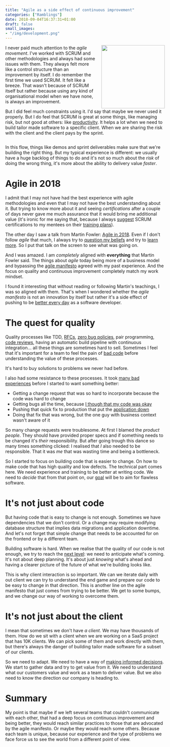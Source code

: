```yaml
---
title: "Agile as a side effect of continuous improvement"
categories: ["Ramblings"]
date: 2018-09-04T16:37:31+01:00
draft: false
small_images:
- "/img/development.png"
---
```


<img src='/img/development.png' style='float:right; width:200px;margin-left:15px'/>

I never paid much attention to the _agile movement_. I've worked with SCRUM and
other methodologies and always had some issues with them. They always felt
more like a control structure than an improvement by itself. I do remember the
first time we used SCRUM. It felt like a breeze. That wasn't because of SCRUM
itself but rather because using any kind of organisational model when we have
none, is always an improvement.

But I did feel much constraints using it. I'd say that maybe we never used it
properly. But I do feel that SCRUM is great at some things, like managing risk,
but not good at others: like
[productivity](/post/productivity-index/). It helps a lot when we need to build
tailor made software to a specific client. When we are sharing the risk with the
client and the client pays by the sprint.

<div style='clear:both'></div>
<!--more-->

In this flow, things like demos
and sprint deliverables make sure that we're building the right thing. But my
typical experience is different: we usually have a huge backlog of things to do
and it's not so much about the _risk_ of doing the wrong thing, it's more about
the ability to delivery value _faster_.

# Agile in 2018

I admit that I may not have had the best experience with agile methodologies and
even that I may not have the best understanding about it. But trying to know
more about it and seeing _certifications_ after a couple of days never gave me
much assurance that it would bring me additional value (it's ironic for me
saying that, because I always [suggest](/post/learning-index/) SCRUM certifications to my mentees on their
[training plans](/post/quarterly-training-plan/)).

The other day I saw a talk from Martin Fowler: [Agile in 2018](https://www.infoq.com/presentations/agile-2018#.W4jd_dJGsfw.twitter).
Even if I don't follow _agile_ that much, I always try to [question my
beliefs](/post/how-to-convince-others-that-we-are-right/)
and try to [learn more](/post/learning-index/). So I put that talk on the screen to see what was going
on.

And I was amazed. I am _completely_ aligned with **everything** that Martin
Fowler said. The things about _agile_ today being more of a business model and bypassing the
[agile manifesto](http://agilemanifesto.org/) agreed with my past experience. And the focus on quality and
continuous improvement completely match my work mindset.

I found it interesting that without reading or following Martin's teachings, I
was so aligned with them. That's when I wondered whether the _agile manifesto_ is
not an innovation by itself but rather it's a side effect of pushing to be
[better every day](/post/work-smart-vs-work-hard/) as a software developer.

# The quest for quality

Quality processes like TDD, [RFCs](/post/rfc-driven-development/),
[zero bug policies](/post/zero-bug-policy/), pair programming, [code reviews](/categories/code-reviews/), having an automatic
build pipeline with continuous integration... all these things are sometimes
hard to sell. Sometimes I feel that it's important for a team to feel the pain
of [bad
code](/post/code-patterns-that-are-a-recipe-for-trouble/) before understanding the value of these processes.

It's hard to buy solutions to problems we never had before.

I also had some resistance to these processes. It took [many bad
experiences](/post/project-no-one-wants-to-work-at/)
before I started to want something better:

* Getting a change request that was so hard to incorporate because the code was
  hard to change
* Getting bugs all the time, because [I though that my code was
  okay](/post/bug-that-was-not-our-mistake-except-it-was/)
* Pushing that quick fix to production that put the [application
  down](/post/production-incident-training-program/)
* Doing that fix that was wrong, but the one guy with business context
  wasn't aware of it

So many change requests were troublesome. At first I blamed the _product
people_. They should have provided proper specs and if something needs to be changed
it's _their_ responsibility. But after going trough this dance so many times
something clicked: I realised that _I_ also needed to be responsible. That it
was _me_ that was wasting time and being a bottleneck.

So I started to focus on building code that is easier to change. On how to make
code that has high quality and low defects. The technical part comes here. We
need experience and training to be better at writing code. We need to _decide_
that from that point on, our
[goal](/post/importance-of-setting-goals/) will be to aim for flawless software.

# It's not just about code

But having code that is easy to change is not enough. Sometimes we have
dependencies that we don't control. Or a change may require modifying
database structure that implies data migrations and application downtime. And
let's not forget that simple change that needs to be accounted for on the
frontend or by a different team.

Building software is hard. When we realise that the quality of our code is not
enough, we try to reach the [next level](/post/leveling-up-developers/): we need to anticipate what's coming.
It's not about deep planning. It's about just _knowing_ what's ahead and having a
clearer picture of the future of what we're building looks like.

This is why client interaction is so important. We can we iterate daily with out
client we can try to understand the end game and prepare our code to be easy to
change in that direction. This is another line on the agile manifesto that just
comes from trying to be better. We get to some bumps, and we change our way of
working to overcome them.

# It's not just about the client

I mean that sometimes we don't have _a client_. We may have thousands of them.
How do we sit with a client when we are working on a SaaS project that has 10K
clients. We can pick some of them and work directly with them, but there's
always the danger of building tailor made software for a subset of our
clients.

So we need to adapt. We need to have a way of [making informed
decisions](/post/decision-logs/). We
start to gather data and try to get value from it. We need to understand what
our customers value and work as a team to deliver value. But we also need to
know the direction our company is heading to.

# Summary

My point is that maybe if we left several teams that couldn't communicate with
each other, that had a deep focus on continuous improvement and being better,
they would reach similar practices to those that are advocated by the agile
manifesto. Or maybe they would reach some others. Because each team is unique,
because our experience and the type of problems we face force us to see the
world from a different point of view.

